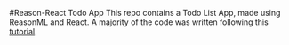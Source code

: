 #Reason-React Todo App
This repo contains a Todo List App, made using ReasonML and React. A majority of the code was written following this [tutorial](https://jaredforsyth.com/posts/a-reason-react-tutorial/).
